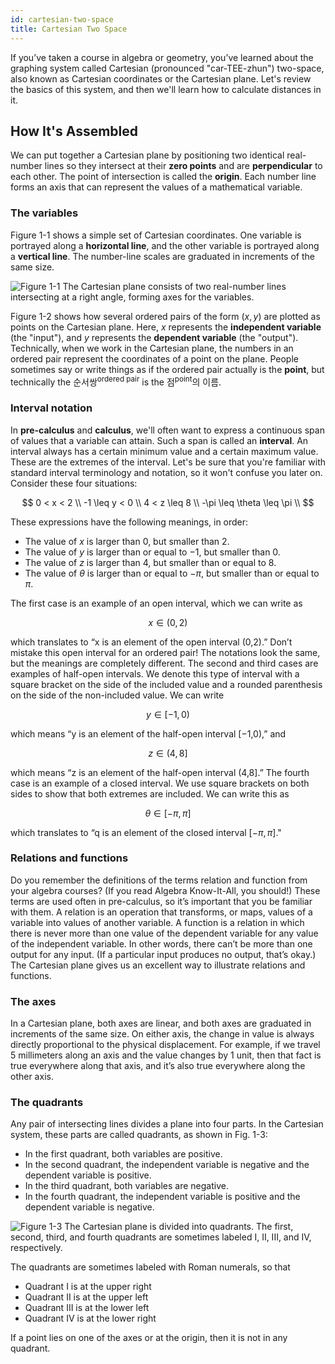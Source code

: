 ```yaml
---
id: cartesian-two-space
title: Cartesian Two Space
---
```


If you’ve taken a course in algebra or geometry, you’ve learned about the graphing system
called Cartesian (pronounced "car-TEE-zhun") two-space, also known as Cartesian coordinates
or the Cartesian plane. Let's review the basics of this system, and then we'll learn how to calculate distances in it.

## How It's Assembled
We can put together a Cartesian plane by positioning two identical real-number lines so they
intersect at their **zero points** and are **perpendicular** to each other. The point of intersection is called the **origin**. Each number line forms an axis that can represent the values of a mathematical variable.

### The variables
Figure 1-1 shows a simple set of Cartesian coordinates. One variable is portrayed along a **horizontal line**, and the other variable is portrayed along a **vertical line**. The number-line scales are graduated in increments of the same size.

![Figure 1-1 The Cartesian plane consists of two real-number lines intersecting at a right angle, forming axes for the variables.](https://i.imgur.com/AeTwk1L.png)

Figure 1-2 shows how several ordered pairs of the form $(x, y)$ are plotted as points on the Cartesian plane. Here, $x$ represents the **independent variable** (the "input"), and $y$ represents the **dependent variable** (the "output"). Technically, when we work in the Cartesian plane, the numbers in an ordered pair represent the coordinates of a point on the plane. People sometimes say or write things as if the ordered pair actually is the **point**, but technically the 순서쌍<sup>ordered pair</sup> is the 점<sup>point</sup>의 이름.

### Interval notation
In **pre-calculus** and **calculus**, we'll often want to express a continuous span of values that a variable can attain. Such a span is called an **interval**. An interval always has a certain minimum value and a certain maximum value. These are the extremes of the interval. Let's be sure that you're familiar with standard interval terminology and notation, so it won't confuse you later on. Consider these four situations:

$$
0 < x < 2 \\
-1 \leq y < 0 \\
4 < z \leq 8 \\
-\pi \leq \theta \leq \pi \\
$$

These expressions have the following meanings, in order:

* The value of $x$ is larger than $0$, but smaller than $2$.
* The value of $y$ is larger than or equal to $−1$, but smaller than $0$.
* The value of $z$ is larger than $4$, but smaller than or equal to $8$.
* The value of $\theta$ is larger than or equal to $−\pi$, but smaller than or equal to $\pi$.

The first case is an example of an open interval, which we can write as

$$
x \in (0, 2)
$$

which translates to “x is an element of the open interval (0,2).” Don’t mistake this open
interval for an ordered pair! The notations look the same, but the meanings are completely
different. The second and third cases are examples of half-open intervals. We denote this type
of interval with a square bracket on the side of the included value and a rounded parenthesis
on the side of the non-included value. We can write

$$
y \in [−1, 0)
$$

which means “y is an element of the half-open interval [−1,0),” and

$$
z \in (4, 8]
$$

which means “z is an element of the half-open interval (4,8].” The fourth case is an example of
a closed interval. We use square brackets on both sides to show that both extremes are included.
We can write this as

$$
\theta \in [−\pi, \pi]
$$

which translates to “q is an element of the closed interval $[−\pi, \pi]$."

### Relations and functions
Do you remember the definitions of the terms relation and function from your algebra courses?
(If you read Algebra Know-It-All, you should!) These terms are used often in pre-calculus, so
it’s important that you be familiar with them. A relation is an operation that transforms, or
maps, values of a variable into values of another variable. A function is a relation in which there
is never more than one value of the dependent variable for any value of the independent variable. In other words, there can’t be more than one output for any input. (If a particular input produces no output, that’s okay.) The Cartesian plane gives us an excellent way to illustrate
relations and functions.

### The axes
In a Cartesian plane, both axes are linear, and both axes are graduated in increments of the
same size. On either axis, the change in value is always directly proportional to the physical
displacement. For example, if we travel 5 millimeters along an axis and the value changes by
1 unit, then that fact is true everywhere along that axis, and it’s also true everywhere along the
other axis.

### The quadrants
Any pair of intersecting lines divides a plane into four parts. In the Cartesian system, these
parts are called quadrants, as shown in Fig. 1-3:

* In the first quadrant, both variables are positive.
* In the second quadrant, the independent variable is negative and the dependent variable is positive.
* In the third quadrant, both variables are negative.
* In the fourth quadrant, the independent variable is positive and the dependent variable is negative.

![Figure 1-3 The Cartesian plane is divided into quadrants. The first, second, third, and fourth quadrants are sometimes labeled I, II, III, and IV, respectively.](https://i.imgur.com/ipfIYAu.png)

The quadrants are sometimes labeled with Roman numerals, so that

* Quadrant I is at the upper right
* Quadrant II is at the upper left
* Quadrant III is at the lower left
* Quadrant IV is at the lower right

If a point lies on one of the axes or at the origin, then it is not in any quadrant.
